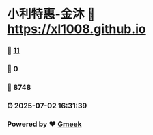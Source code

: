 # 小利特惠-金沐 :link: https://xl1008.github.io 
### :page_facing_up: [11](https://xl1008.github.io/tag.html) 
### :speech_balloon: 0 
### :hibiscus: 8748 
### :alarm_clock: 2025-07-02 16:31:39 
### Powered by :heart: [Gmeek](https://github.com/Meekdai/Gmeek)
